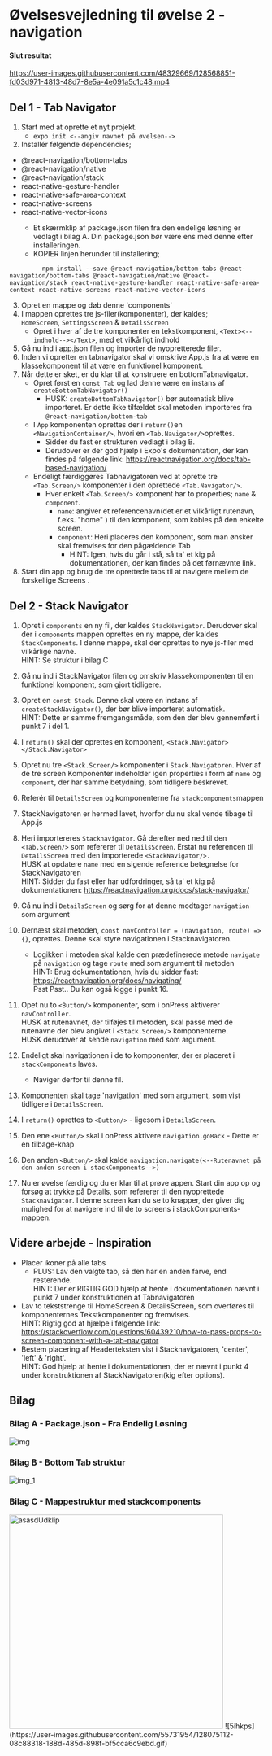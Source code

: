 
# Øvelsesvejledning til øvelse 2 - navigation

#### Slut resultat
https://user-images.githubusercontent.com/48329669/128568851-fd03d971-4813-48d7-8e5a-4e091a5c1c48.mp4

## Del 1 - Tab Navigator

1. Start med at oprette et nyt projekt.
    - `expo init <--angiv navnet på øvelsen-->`
2. Installér følgende dependencies;
<ul>
    <li>@react-navigation/bottom-tabs</li>
    <li>@react-navigation/native</li>
    <li>@react-navigation/stack</li>
    <li>react-native-gesture-handler</li>
    <li>react-native-safe-area-context</li>
    <li>react-native-screens</li>
    <li>react-native-vector-icons</li>
            <ul><li>Et skærmklip af package.json filen fra den endelige løsning er vedlagt i bilag A.
                Din package.json bør være ens med denne efter installeringen. </li>
            <li>KOPIER linjen herunder til installering;</li>
                </ul>
    </ul>

    
             npm install --save @react-navigation/bottom-tabs @react-navigation/bottom-tabs @react-navigation/native @react-navigation/stack react-native-gesture-handler react-native-safe-area-context react-native-screens react-native-vector-icons



3. Opret en mappe og døb denne 'components'
4. I mappen oprettes tre js-filer(komponenter), der kaldes;<br/>  `HomeScreen`, `SettingsScreen` & `DetailsScreen`
    - Opret i hver af de tre komponenter en tekstkomponent, `<Text><--indhold--></Text>`, med et vilkårligt indhold 
5. Gå nu ind i app.json filen og importer de nyopretterede filer. 
6. Inden vi opretter en tabnavigator skal vi omskrive App.js fra at være en klassekomponent til at være en funktionel komponent.  
7. Når dette er sket, er du klar til at konstruere en bottomTabnavigator. 
   - Opret først en `const Tab` og lad denne være en instans af `createBottomTabNavigator()`
        - HUSK: `createBottomTabNavigator()` bør automatisk blive importeret. Er dette ikke tilfældet skal metoden importeres fra `@react-navigation/bottom-tab`
    - I `App` komponenten oprettes der i `return()`en `<NavigationContainer/>`, hvori en `<Tab.Navigator/>`oprettes. 
        - Sidder du fast er strukturen vedlagt i bilag B.
        - Derudover er der god hjælp i Expo's dokumentation, der kan findes på følgende link:
          https://reactnavigation.org/docs/tab-based-navigation/
    - Endeligt færdiggøres Tabnavigatoren ved at oprette tre `<Tab.Screen/>` komponenter i den oprettede `<Tab.Navigator/>`. 
        - Hver enkelt `<Tab.Screen/>` komponent har to properties; `name` & `component`. 
            - `name`: angiver et referencenavn(det er  et vilkårligt rutenavn, f.eks. "home" ) til den komponent, som kobles på den enkelte screen. 
            - `component`: Heri placeres den komponent, som man ønsker skal fremvises for den pågældende Tab
                - HINT: Igen, hvis du går i stå, så ta' et kig på dokumentationen, der kan findes på det førnævnte link.
8. Start din app og brug de tre oprettede tabs til at navigere mellem de forskellige Screens . 

## Del 2 - Stack Navigator
1.  Opret i `components` en ny fil, der kaldes `StackNavigator`. Derudover skal der i `components` mappen oprettes en ny mappe, der kaldes `StackComponents`. I denne mappe, skal der oprettes to nye js-filer med vilkårlige navne.<br/>HINT: Se struktur i bilag C
2. Gå nu ind i StackNavigator filen og omskriv klassekomponenten til en funktionel komponent, som gjort tidligere. 
3. Opret en `const Stack`. Denne skal være en instans af `createStackNavigator()`, der bør blive importeret automatisk.<br/>HINT: Dette er samme fremgangsmåde, som den der blev gennemført i punkt 7 i del 1.
4. I `return()` skal der oprettes en komponent, `<Stack.Navigator></Stack.Navigator>`
5. Opret nu tre `<Stack.Screen/>` komponenter i `Stack.Navigatoren`. Hver af de tre screen Komponenter indeholder igen properties i form af `name` og `component`, der har               samme betydning, som tidligere beskrevet.
6. Referér til `DetailsScreen` og komponenterne fra `stackcomponents`mappen        
7. StackNavigatoren er hermed lavet, hvorfor du nu skal vende tibage til App.js
8. Heri importereres `Stacknavigator`. Gå derefter ned ned til den `<Tab.Screen/>` som refererer til `DetailsScreen`. Erstat nu referencen til `DetailsScreen` med den      importerede `<StackNavigator/>.`<br>HUSK at opdatere `name` med en sigende reference betegnelse for StackNavigatoren<br/>
        HINT: Sidder du fast eller har udfordringer, så ta' et kig på dokumentationen: https://reactnavigation.org/docs/stack-navigator/
           
 9.  Gå nu ind i `DetailsScreen` og sørg for at denne modtager `navigation` som argument
 10. Dernæst skal metoden, `const navController = (navigation, route) => {}`, oprettes. Denne skal styre navigationen i Stacknavigatoren.
     - Logikken i metoden skal kalde den prædefinerede metode `navigate` på `navigation` og tage `route` med som argument til metoden<br/>HINT: Brug dokumentationen, hvis du         sidder fast:  https://reactnavigation.org/docs/navigating/<br/>Psst Psst.. Du kan også kigge i punkt 16. 
     
 11. Opet nu to `<Button/>` komponenter, som i onPress aktiverer `navController`. <br/>
        HUSK at rutenavnet, der tilføjes til metoden, skal passe med de rutenavne der blev angivet i `<Stack.Screen/>` komponenterne.<br/>HUSK derudover at sende `navigation`           med som argument.
     
 12. Endeligt skal navigationen i de to komponenter, der er placeret i `stackComponents` laves.
       - Naviger derfor til denne fil.
 13. Komponenten skal tage 'navigation' med som argument, som vist tidligere i `DetailsScreen`.
 14. I `return()` oprettes to `<Button/>` - ligesom i  `DetailsScreen`.
 15. Den ene `<Button/>` skal i onPress aktivere `navigation.goBack` - Dette er en tilbage-knap
 16. Den anden `<Button/>`  skal kalde `navigation.navigate(<--Rutenavnet på den anden screen i stackComponents-->)`
 17. Nu er øvelse færdig og du er klar til at prøve appen. Start din app op og forsøg at trykke på Details, som refererer til den nyoprettede `Stacknavigator`. I denne screen kan du se to knapper, der giver dig mulighed for at navigere ind til de to screens i stackComponents-mappen.     
 
## Videre arbejde - Inspiration
 - Placer ikoner på alle tabs
      - PLUS: Lav den valgte tab, så den har en anden farve, end resterende.<br/>HINT: Der er RIGTIG GOD hjælp at hente i dokumentationen nævnt i punkt 7 under konstruktionen af Tabnavigatoren
- Lav to tekststrenge til HomeScreen & DetailsScreen, som overføres til komponenternes Tekstkomponenter og fremvises.<br/>
     HINT: Rigtig god at hjælpe i følgende link: https://stackoverflow.com/questions/60439210/how-to-pass-props-to-screen-component-with-a-tab-navigator
- Bestem placering af Headerteksten vist i Stacknavigatoren, 'center', 'left' & 'right'.<br/>HINT: God hjælp at hente i dokumentationen, der er nævnt i punkt 4 under konstruktionen af StackNavigatoren(kig efter options).

## Bilag


### Bilag A - Package.json - Fra Endelig Løsning 

![img](https://user-images.githubusercontent.com/55731954/128073224-323544b0-0579-4e71-a6a9-c7ac6367a592.png)

### Bilag B - Bottom Tab struktur 

![img_1](https://user-images.githubusercontent.com/55731954/128073347-2d5699e3-c082-4d43-b96a-26503a07376d.png)

### Bilag C - Mappestruktur med stackcomponents
<img width="421" alt="asasdUdklip" src="https://user-images.githubusercontent.com/55731954/128073571-187b08bf-883a-4ffa-ac94-bcd2f6234f9b.PNG">
![5ihkps](https://user-images.githubusercontent.com/55731954/128075112-08c88318-188d-485d-898f-bf5cca6c9ebd.gif)





